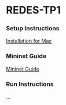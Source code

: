 # REDES-TP1

### Setup Instructions
[Installation for Mac](/MAC_INSTALL.md)

### Mininet Guide
[Mininet Guide](/MININET_GUIDE.md)

### Run Instructions
...
